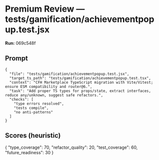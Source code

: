 # Premium Review — tests/gamification/achievementpopup.test.jsx

**Run:** 069c548f

## Prompt

```
{
  "file": "tests/gamification/achievementpopup.test.jsx",
  "target_ts_path": "tests/gamification/achievementpopup.test.tsx",
  "context": "CFH Marketplace TypeScript migration with Vite/Vitest; ensure ESM compatibility and router@6.",
  "task": "Add proper TS types for props/state, extract interfaces, reduce any/unknown, suggest safe refactors.",
  "checks": [
    "type errors resolved",
    "tests compile",
    "no anti-patterns"
  ]
}
```

## Scores (heuristic)

{
  "type_coverage": 70,
  "refactor_quality": 20,
  "test_coverage": 60,
  "future_readiness": 30
}
